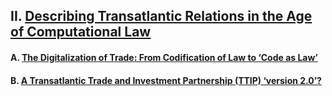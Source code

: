 ## II. [Describing Transatlantic Relations in the Age of Computational Law](https://github.com/lexmerca/TTIPv2_ToC)

#### A. [The Digitalization of Trade: From Codification of Law to ‘Code as Law’](https://github.com/lexmerca/TTIPv2_ToC/blob/main/README.md#a-the-digitalization-of-trade-from-codification-of-law-to-code-as-law)

#### B. [A Transatlantic Trade and Investment Partnership (TTIP) ‘version 2.0’?](https://github.com/lexmerca/TTIPv2_ToC#b-a-transatlantic-trade-and-investment-partnership-ttip-version-20)

